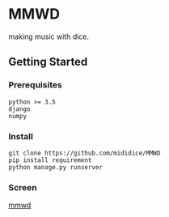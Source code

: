 # MMWD

making music with dice. 

## Getting Started

### Prerequisites

```
python >= 3.5
django
numpy

```

### Install

```
git clone https://github.com/mididice/MMWD
pip install requirement
python manage.py runserver
```

### Screen

[mmwd](https://github.com/mididice/MMWD/blog/master/main.png)

